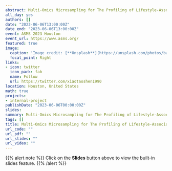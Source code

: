 ```yaml
---
abstract: Multi-Omics Microsampling for The Profiling of Lifestyle-Associated Changes in Health
all_day: yes
authors: []
date: "2023-06-06T13:00:00Z"
date_end: "2023-06-06T13:00:00Z"
event: ASMS 2023 Houston
event_url: https://www.asms.org/
featured: true
image:
  caption: 'Image credit: [**Unsplash**](https://unsplash.com/photos/bzdhc5b3Bxs)'
  focal_point: Right
links:
- icon: twitter
  icon_pack: fab
  name: Follow
  url: https://twitter.com/xiaotaoshen1990
location: Houston, United States
math: true
projects:
- internal-project
publishDate: "2023-06-06T00:00:00Z"
slides: 
summary: Multi-Omics Microsampling for The Profiling of Lifestyle-Associated Changes in Health
tags: []
title: Multi-Omics Microsampling for The Profiling of Lifestyle-Associated Changes in Health
url_code: ""
url_pdf: ""
url_slides: ""
url_video: ""
---
```


{{% alert note %}}
Click on the **Slides** button above to view the built-in slides feature.
{{% /alert %}}
